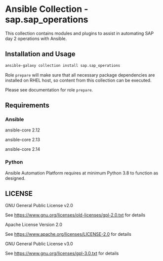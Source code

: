 # Ansible Collection - sap.sap_operations

This collection contains modules and plugins to assist in automating SAP day 2 operations with Ansible.

## Installation and Usage

```bash
ansible-galaxy collection install sap.sap_operations
```

Role `prepare` will make sure that all necessary package dependencies are installed on RHEL host, so content from this collection can be executed.

Please see documentation for role `prepare`.

## Requirements

### Ansible

ansible-core 2.12

ansible-core 2.13

ansible-core 2.14

### Python

Ansible Automation Platform requires at minimum Python 3.8 to function as designed.

## LICENSE

GNU General Public License v2.0

See  <https://www.gnu.org/licenses/old-licenses/gpl-2.0.txt> for details

Apache License Version 2.0

See  <https://www.apache.org/licenses/LICENSE-2.0> for details

GNU General Public License v3.0

See <https://www.gnu.org/licenses/gpl-3.0.txt> for details
